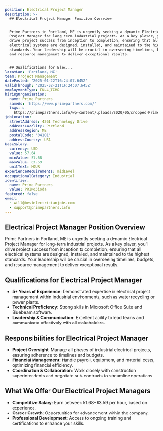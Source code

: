 ```yaml
---
position: Electrical Project Manager
description: >-
  ## Electrical Project Manager Position Overview


  Prime Partners in Portland, ME is urgently seeking a dynamic Electrical
  Project Manager for long-term industrial projects. As a key player, you'll
  drive project success from inception to completion, ensuring that all
  electrical systems are designed, installed, and maintained to the highest
  standards. Your leadership will be crucial in overseeing timelines, budgets,
  and resource management to deliver exceptional results.


  ## Qualifications for Elec...
location: 'Portland, ME'
team: Project Management
datePosted: '2025-01-22T16:24:07.645Z'
validThrough: '2025-02-21T16:24:07.645Z'
employmentType: FULL_TIME
hiringOrganization:
  name: Prime Partners
  sameAs: 'https://www.primepartners.com/'
  logo: >-
    https://primepartners.info/wp-content/uploads/2020/05/cropped-Prime-Partners-Logo-NO-BG-1.png
jobLocation:
  streetAddress: 4261 Technology Drive
  addressLocality: Portland
  addressRegion: ME
  postalCode: '04101'
  addressCountry: USA
baseSalary:
  currency: USD
  value: 57.64
  minValue: 51.68
  maxValue: 63.59
  unitText: HOUR
experienceRequirements: midLevel
occupationalCategory: Industrial
identifier:
  name: Prime Partners
  value: PRIMo3ioda
featured: false
email:
  - will@bestelectricianjobs.com
  - support@primepartners.info
---
```




## Electrical Project Manager Position Overview

Prime Partners in Portland, ME is urgently seeking a dynamic Electrical Project Manager for long-term industrial projects. As a key player, you'll drive project success from inception to completion, ensuring that all electrical systems are designed, installed, and maintained to the highest standards. Your leadership will be crucial in overseeing timelines, budgets, and resource management to deliver exceptional results.

## Qualifications for Electrical Project Manager

- **5+ Years of Experience**: Demonstrated expertise in electrical project management within industrial environments, such as water recycling or power plants.
- **Technical Proficiency**: Strong skills in Microsoft Office Suite and Bluebeam software.
- **Leadership & Communication**: Excellent ability to lead teams and communicate effectively with all stakeholders.

## Responsibilities for Electrical Project Manager

- **Project Oversight**: Manage all phases of industrial electrical projects, ensuring adherence to timelines and budgets.
- **Financial Management**: Handle payroll, equipment, and material costs, optimizing financial efficiency.
- **Coordination & Collaboration**: Work closely with construction superintendents and negotiate sub-contracts to streamline operations.

## What We Offer Our Electrical Project Managers

- **Competitive Salary**: Earn between $51.68-$63.59 per hour, based on experience.
- **Career Growth**: Opportunities for advancement within the company.
- **Professional Development**: Access to ongoing training and certifications to enhance your skills.
